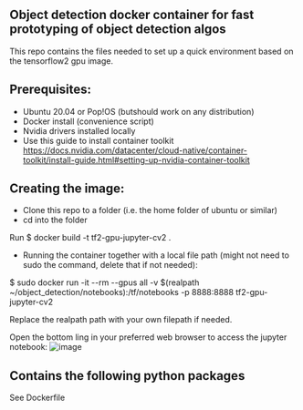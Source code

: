 Object detection docker container for fast prototyping of object detection algos
----
This repo contains the files needed to set up a quick environment based on the tensorflow2 gpu image. 

Prerequisites:
---

- Ubuntu 20.04 or Pop!OS (butshould work on any distribution)
- Docker install (convenience script)
- Nvidia drivers installed locally
- Use this guide to install container toolkit https://docs.nvidia.com/datacenter/cloud-native/container-toolkit/install-guide.html#setting-up-nvidia-container-toolkit

Creating the image:
---

- Clone this repo to a folder (i.e. the home folder of ubuntu or similar)
- cd into the folder

Run $ docker build -t tf2-gpu-jupyter-cv2 .

- Running the container together with a local file path (might not need to sudo the command, delete that if not needed):

$ sudo docker run -it --rm --gpus all -v $(realpath ~/object_detection/notebooks):/tf/notebooks -p 8888:8888 tf2-gpu-jupyter-cv2

Replace the realpath path with your own filepath if needed.


Open the bottom ling in your preferred web browser to access the jupyter notebook:
![image](https://user-images.githubusercontent.com/42869570/135875317-9b953a7e-d8d3-470b-82a6-f50dd49dc605.png)

Contains the following python packages
---
See Dockerfile
